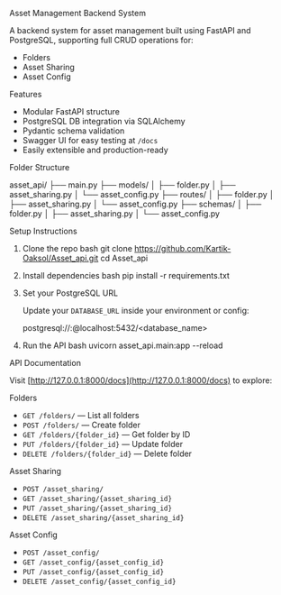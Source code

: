 Asset Management Backend System

A backend system for asset management built using FastAPI and PostgreSQL, supporting full CRUD operations for:

- Folders
- Asset Sharing
- Asset Config

 Features

- Modular FastAPI structure
- PostgreSQL DB integration via SQLAlchemy
- Pydantic schema validation
- Swagger UI for easy testing at `/docs`
- Easily extensible and production-ready

 Folder Structure

asset_api/
├── main.py
├── models/
│   ├── folder.py
│   ├── asset_sharing.py
│   └── asset_config.py
├── routes/
│   ├── folder.py
│   ├── asset_sharing.py
│   └── asset_config.py
├── schemas/
│   ├── folder.py
│   ├── asset_sharing.py
│   └── asset_config.py


 Setup Instructions

1. Clone the repo
   bash
   git clone https://github.com/Kartik-Oaksol/Asset_api.git
   cd Asset_api
   

2. Install dependencies
   bash
   pip install -r requirements.txt
   

3. Set your PostgreSQL URL
   
   Update your `DATABASE_URL` inside your environment or config:
   
   
   postgresql://<user>:<password>@localhost:5432/<database_name>
   

4. Run the API
   bash
   uvicorn asset_api.main:app --reload
   

API Documentation

Visit [http://127.0.0.1:8000/docs](http://127.0.0.1:8000/docs) to explore:

 Folders
- `GET /folders/` — List all folders
- `POST /folders/` — Create folder
- `GET /folders/{folder_id}` — Get folder by ID
- `PUT /folders/{folder_id}` — Update folder
- `DELETE /folders/{folder_id}` — Delete folder

 Asset Sharing
- `POST /asset_sharing/`
- `GET /asset_sharing/{asset_sharing_id}`
- `PUT /asset_sharing/{asset_sharing_id}`
- `DELETE /asset_sharing/{asset_sharing_id}`

 Asset Config
- `POST /asset_config/`
- `GET /asset_config/{asset_config_id}`
- `PUT /asset_config/{asset_config_id}`
- `DELETE /asset_config/{asset_config_id}`

